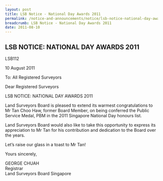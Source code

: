 ```yaml
---
layout: post
title: LSB Notice - National Day Awards 2011
permalink: /notice-and-announcements/notice/lsb-notice-national-day-awards-2011/
breadcrumb: LSB Notice - National Day Awards 2011
date: 2011-08-10
---
```


LSB NOTICE: NATIONAL DAY AWARDS 2011
---

LSB112

10 August 2011

To: All Registered Surveyors

Dear Registered Surveyors

LSB NOTICE: NATIONAL DAY AWARDS 2011

Land Surveyors Board is pleased to extend its warmest congratulations to Mr Tan Choo Haw, former Board Member, on being conferred the Public Service Medal, PBM in the 2011 Singapore National Day honours list.<br>

Land Surveyors Board would also like to take this opportunity to express its appreciation to Mr Tan for his contribution and dedication to the Board over the years.<br>

Let’s raise our glass in a toast to Mr Tan!<br>

Yours sincerely,<br>

GEORGE CHUAH<br>
Registrar<br>
Land Surveyors Board Singapore
